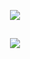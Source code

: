<p align="center">
<img src="https://github-readme-stats.vercel.app/api?username=itsmat&&show_icons=true&title_color=ffffff&icon_color=bb2acf&text_color=daf7dc&bg_color=151555">
</p>

<h2 align="center">
<img src="https://discord.c99.nl/widget/theme-1/452822590583603210.png">

<!---
itsmat/itsmat is a ✨ special ✨ repository because its `README.md` (this file) appears on your GitHub profile.
You can click the Preview link to take a look at your changes.
--->
